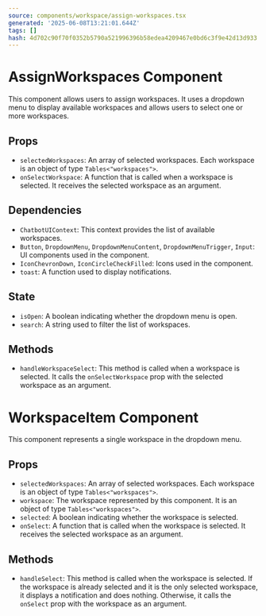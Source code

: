 ```yaml
---
source: components/workspace/assign-workspaces.tsx
generated: '2025-06-08T13:21:01.644Z'
tags: []
hash: 4d702c90f70f0352b5790a521996396b58edea4209467e0bd6c3f9e42d13d933
---
```

# AssignWorkspaces Component

This component allows users to assign workspaces. It uses a dropdown menu to display available workspaces and allows users to select one or more workspaces.

## Props

- `selectedWorkspaces`: An array of selected workspaces. Each workspace is an object of type `Tables<"workspaces">`.
- `onSelectWorkspace`: A function that is called when a workspace is selected. It receives the selected workspace as an argument.

## Dependencies

- `ChatbotUIContext`: This context provides the list of available workspaces.
- `Button`, `DropdownMenu`, `DropdownMenuContent`, `DropdownMenuTrigger`, `Input`: UI components used in the component.
- `IconChevronDown`, `IconCircleCheckFilled`: Icons used in the component.
- `toast`: A function used to display notifications.

## State

- `isOpen`: A boolean indicating whether the dropdown menu is open.
- `search`: A string used to filter the list of workspaces.

## Methods

- `handleWorkspaceSelect`: This method is called when a workspace is selected. It calls the `onSelectWorkspace` prop with the selected workspace as an argument.

# WorkspaceItem Component

This component represents a single workspace in the dropdown menu.

## Props

- `selectedWorkspaces`: An array of selected workspaces. Each workspace is an object of type `Tables<"workspaces">`.
- `workspace`: The workspace represented by this component. It is an object of type `Tables<"workspaces">`.
- `selected`: A boolean indicating whether the workspace is selected.
- `onSelect`: A function that is called when the workspace is selected. It receives the selected workspace as an argument.

## Methods

- `handleSelect`: This method is called when the workspace is selected. If the workspace is already selected and it is the only selected workspace, it displays a notification and does nothing. Otherwise, it calls the `onSelect` prop with the workspace as an argument.
